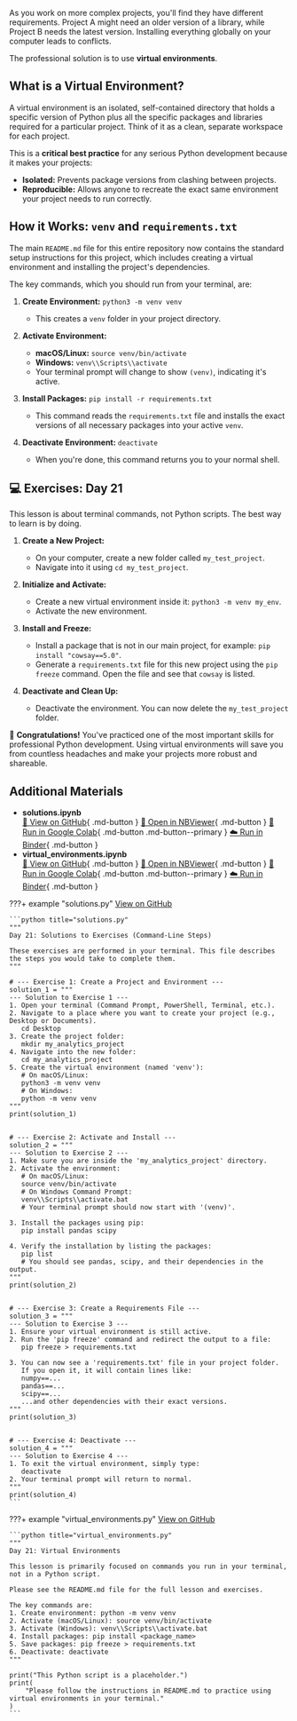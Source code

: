 As you work on more complex projects, you'll find they have different requirements. Project A might need an older version of a library, while Project B needs the latest version. Installing everything globally on your computer leads to conflicts.

The professional solution is to use **virtual environments**.

## What is a Virtual Environment?

A virtual environment is an isolated, self-contained directory that holds a specific version of Python plus all the specific packages and libraries required for a particular project. Think of it as a clean, separate workspace for each project.

This is a **critical best practice** for any serious Python development because it makes your projects:

- **Isolated:** Prevents package versions from clashing between projects.
- **Reproducible:** Allows anyone to recreate the exact same environment your project needs to run correctly.

## How it Works: `venv` and `requirements.txt`

The main `README.md` file for this entire repository now contains the standard setup instructions for this project, which includes creating a virtual environment and installing the project's dependencies.

The key commands, which you should run from your terminal, are:

1. **Create Environment:** `python3 -m venv venv`

   - This creates a `venv` folder in your project directory.

1. **Activate Environment:**

   - **macOS/Linux:** `source venv/bin/activate`
   - **Windows:** `venv\\Scripts\\activate`
   - Your terminal prompt will change to show `(venv)`, indicating it's active.

1. **Install Packages:** `pip install -r requirements.txt`

   - This command reads the `requirements.txt` file and installs the exact versions of all necessary packages into your active `venv`.

1. **Deactivate Environment:** `deactivate`

   - When you're done, this command returns you to your normal shell.

## 💻 Exercises: Day 21

This lesson is about terminal commands, not Python scripts. The best way to learn is by doing.

1. **Create a New Project:**

   - On your computer, create a new folder called `my_test_project`.
   - Navigate into it using `cd my_test_project`.

1. **Initialize and Activate:**

   - Create a new virtual environment inside it: `python3 -m venv my_env`.
   - Activate the new environment.

1. **Install and Freeze:**

   - Install a package that is not in our main project, for example: `pip install "cowsay==5.0"`.
   - Generate a `requirements.txt` file for this new project using the `pip freeze` command. Open the file and see that `cowsay` is listed.

1. **Deactivate and Clean Up:**

   - Deactivate the environment. You can now delete the `my_test_project` folder.

🎉 **Congratulations!** You've practiced one of the most important skills for professional Python development. Using virtual environments will save you from countless headaches and make your projects more robust and shareable.

## Additional Materials

- **solutions.ipynb**  
  [📁 View on GitHub](https://github.com/saint2706/Coding-For-MBA/blob/main/Day_21_Virtual_Environments/solutions.ipynb){ .md-button } 
  [📓 Open in NBViewer](https://nbviewer.org/github/saint2706/Coding-For-MBA/blob/main/Day_21_Virtual_Environments/solutions.ipynb){ .md-button } 
  [🚀 Run in Google Colab](https://colab.research.google.com/github/saint2706/Coding-For-MBA/blob/main/Day_21_Virtual_Environments/solutions.ipynb){ .md-button .md-button--primary } 
  [☁️ Run in Binder](https://mybinder.org/v2/gh/saint2706/Coding-For-MBA/main?filepath=Day_21_Virtual_Environments/solutions.ipynb){ .md-button }
- **virtual_environments.ipynb**  
  [📁 View on GitHub](https://github.com/saint2706/Coding-For-MBA/blob/main/Day_21_Virtual_Environments/virtual_environments.ipynb){ .md-button } 
  [📓 Open in NBViewer](https://nbviewer.org/github/saint2706/Coding-For-MBA/blob/main/Day_21_Virtual_Environments/virtual_environments.ipynb){ .md-button } 
  [🚀 Run in Google Colab](https://colab.research.google.com/github/saint2706/Coding-For-MBA/blob/main/Day_21_Virtual_Environments/virtual_environments.ipynb){ .md-button .md-button--primary } 
  [☁️ Run in Binder](https://mybinder.org/v2/gh/saint2706/Coding-For-MBA/main?filepath=Day_21_Virtual_Environments/virtual_environments.ipynb){ .md-button }

???+ example "solutions.py"
    [View on GitHub](https://github.com/saint2706/Coding-For-MBA/blob/main/Day_21_Virtual_Environments/solutions.py)

    ```python title="solutions.py"
    """
    Day 21: Solutions to Exercises (Command-Line Steps)

    These exercises are performed in your terminal. This file describes
    the steps you would take to complete them.
    """

    # --- Exercise 1: Create a Project and Environment ---
    solution_1 = """
    --- Solution to Exercise 1 ---
    1. Open your terminal (Command Prompt, PowerShell, Terminal, etc.).
    2. Navigate to a place where you want to create your project (e.g., Desktop or Documents).
       cd Desktop
    3. Create the project folder:
       mkdir my_analytics_project
    4. Navigate into the new folder:
       cd my_analytics_project
    5. Create the virtual environment (named 'venv'):
       # On macOS/Linux:
       python3 -m venv venv
       # On Windows:
       python -m venv venv
    """
    print(solution_1)


    # --- Exercise 2: Activate and Install ---
    solution_2 = """
    --- Solution to Exercise 2 ---
    1. Make sure you are inside the 'my_analytics_project' directory.
    2. Activate the environment:
       # On macOS/Linux:
       source venv/bin/activate
       # On Windows Command Prompt:
       venv\\Scripts\\activate.bat
       # Your terminal prompt should now start with '(venv)'.

    3. Install the packages using pip:
       pip install pandas scipy

    4. Verify the installation by listing the packages:
       pip list
       # You should see pandas, scipy, and their dependencies in the output.
    """
    print(solution_2)


    # --- Exercise 3: Create a Requirements File ---
    solution_3 = """
    --- Solution to Exercise 3 ---
    1. Ensure your virtual environment is still active.
    2. Run the 'pip freeze' command and redirect the output to a file:
       pip freeze > requirements.txt

    3. You can now see a 'requirements.txt' file in your project folder.
       If you open it, it will contain lines like:
       numpy==...
       pandas==...
       scipy==...
       ...and other dependencies with their exact versions.
    """
    print(solution_3)


    # --- Exercise 4: Deactivate ---
    solution_4 = """
    --- Solution to Exercise 4 ---
    1. To exit the virtual environment, simply type:
       deactivate
    2. Your terminal prompt will return to normal.
    """
    print(solution_4)
    ```

???+ example "virtual_environments.py"
    [View on GitHub](https://github.com/saint2706/Coding-For-MBA/blob/main/Day_21_Virtual_Environments/virtual_environments.py)

    ```python title="virtual_environments.py"
    """
    Day 21: Virtual Environments

    This lesson is primarily focused on commands you run in your terminal,
    not in a Python script.

    Please see the README.md file for the full lesson and exercises.

    The key commands are:
    1. Create environment: python -m venv venv
    2. Activate (macOS/Linux): source venv/bin/activate
    3. Activate (Windows): venv\\Scripts\\activate.bat
    4. Install packages: pip install <package_name>
    5. Save packages: pip freeze > requirements.txt
    6. Deactivate: deactivate
    """

    print("This Python script is a placeholder.")
    print(
        "Please follow the instructions in README.md to practice using virtual environments in your terminal."
    )
    ```
